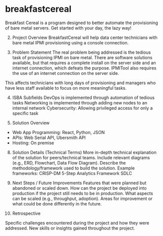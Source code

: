 # breakfastcereal
Breakfast Cereal is a program designed to better automate the provisioning of bare metal servers. Get started with your day, the lazy way!

2. Project Overview
BreakfastCereal will help data center technicians with bare metal IPMI provisioning using a console connection.

3. Problem Statement
The real problem being addressed is the tedious task of provisioning IPMI on bare metal. There are software solutions available, but that requires a complete install on the server side and an internet connection, which defeats the purpose. IPMITool also requires the use of an internet connection on the server side.

This affects technicians with long days of provisioning and managers who have less staff available to focus on more meaningful tasks.

4. ISBA Subfields
DevOps is implemented through automation of tedious tasks
Networking is implemented through adding new nodes to an internal network
Cybersecurity: Allowing privileged access for only a specific task

6. Solution Overview
* Web App Programming: React, Python, JSON
* APIs: Web Serial API, Ubersmith API
* Hosting: On premise

8. Solution Details (Technical Terms)
More in-depth technical explanation of the solution for peers/technical teams.
Include relevant diagrams (e.g., ERD, Flowchart, Data Flow Diagram).
Describe the methodology/framework used to build the solution. Example frameworks:
CRISP-DM
5-Step Analytics Framework
SDLC

9. Next Steps / Future Improvements
Features that were planned but abandoned or scaled down.
How can the project be deployed into production if the project still needs to be in production.
What aspects can be scaled (e.g., throughput, adoption).
Areas for improvement or what could be done differently in the future.
10. Retrospective

Specific challenges encountered during the project and how they were addressed.
New skills or insights gained throughout the project.
